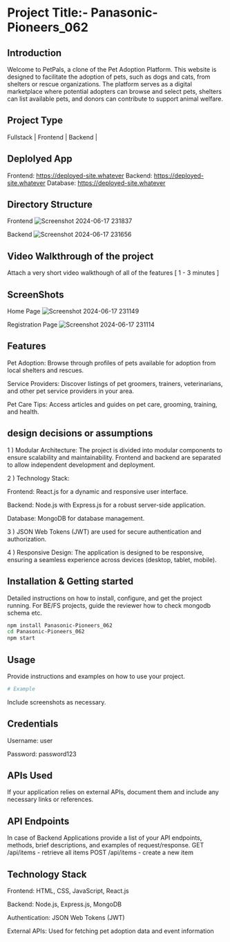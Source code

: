 # Project Title:- Panasonic-Pioneers_062


## Introduction
Welcome to PetPals, a clone of the Pet Adoption Platform. This website is designed to facilitate the adoption of pets, such as dogs and cats, from shelters or rescue organizations. The platform serves as a digital marketplace where potential adopters can browse and select pets, shelters can list available pets, and donors can contribute to support animal welfare.

## Project Type
Fullstack | Frontend | Backend | 

## Deplolyed App
Frontend: https://deployed-site.whatever
Backend: https://deployed-site.whatever
Database: https://deployed-site.whatever

## Directory Structure
Frontend
![Screenshot 2024-06-17 231837](https://github.com/Sartik0709/Panasonic-Pioneers_062/assets/107359448/1b79ec0a-ba50-4d53-9601-5440a29e2ff0)

Backend
![Screenshot 2024-06-17 231656](https://github.com/Sartik0709/Panasonic-Pioneers_062/assets/107359448/3975b843-f81c-48cb-924f-10b9317890b0)

## Video Walkthrough of the project
Attach a very short video walkthough of all of the features [ 1 - 3 minutes ]

## ScreenShots
Home Page
![Screenshot 2024-06-17 231149](https://github.com/Sartik0709/Panasonic-Pioneers_062/assets/107359448/ff6d27cf-3f16-47f0-b790-425cc776336a)

Registration Page
![Screenshot 2024-06-17 231114](https://github.com/Sartik0709/Panasonic-Pioneers_062/assets/107359448/80ce6b4e-de52-4d3e-bc17-587789ec5762)






## Features

Pet Adoption: Browse through profiles of pets available for adoption from local shelters and rescues.

Service Providers: Discover listings of pet groomers, trainers, veterinarians, and other pet service providers in your area.

Pet Care Tips: Access articles and guides on pet care, grooming, training, and health.
 

## design decisions or assumptions
1 ) Modular Architecture:
The project is divided into modular components to ensure scalability and maintainability.
Frontend and backend are separated to allow independent development and deployment.

2 ) Technology Stack:

Frontend: React.js for a dynamic and responsive user interface.

Backend: Node.js with Express.js for a robust server-side application.

Database: MongoDB for database management.

3 ) JSON Web Tokens (JWT) are used for secure authentication and authorization.

4 ) Responsive Design: The application is designed to be responsive, ensuring a seamless experience across devices (desktop, tablet, mobile).

## Installation & Getting started
Detailed instructions on how to install, configure, and get the project running. For BE/FS projects, guide the reviewer how to check mongodb schema etc.

```bash
npm install Panasonic-Pioneers_062
cd Panasonic-Pioneers_062
npm start
```

## Usage
Provide instructions and examples on how to use your project.

```bash
# Example
```

Include screenshots as necessary.

## Credentials
Username: user

Password: password123

## APIs Used
If your application relies on external APIs, document them and include any necessary links or references.

## API Endpoints
In case of Backend Applications provide a list of your API endpoints, methods, brief descriptions, and examples of request/response.
GET /api/items - retrieve all items
POST /api/items - create a new item


## Technology Stack

Frontend: HTML, CSS, JavaScript, React.js

Backend: Node.js, Express.js, MongoDB

Authentication: JSON Web Tokens (JWT)

External APIs: Used for fetching pet adoption data and event information
